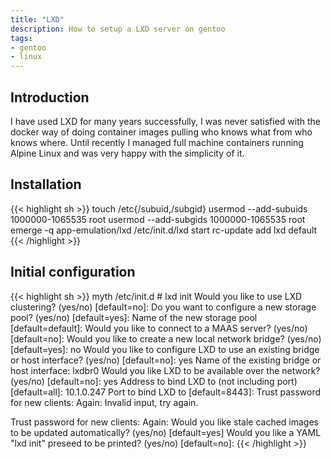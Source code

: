 ```yaml
---
title: "LXD"
description: How to setup a LXD server on gentoo
tags:
- gentoo
- linux
---
```


## Introduction

I have used LXD for many years successfully, I was never satisfied with the docker way of doing container images pulling who knows what from who knows where. Until recently I managed full machine containers running Alpine Linux and was very happy with the simplicity of it.

## Installation

{{< highlight sh >}}
touch /etc{/subuid,/subgid}
usermod --add-subuids 1000000-1065535 root
usermod --add-subgids 1000000-1065535 root
emerge -q app-emulation/lxd
/etc/init.d/lxd start
rc-update add lxd default
{{< /highlight >}}

## Initial configuration

{{< highlight sh >}}
myth /etc/init.d # lxd init
Would you like to use LXD clustering? (yes/no) [default=no]:
Do you want to configure a new storage pool? (yes/no) [default=yes]:
Name of the new storage pool [default=default]:
Would you like to connect to a MAAS server? (yes/no) [default=no]:
Would you like to create a new local network bridge? (yes/no) [default=yes]: no
Would you like to configure LXD to use an existing bridge or host interface? (yes/no) [default=no]: yes
Name of the existing bridge or host interface: lxdbr0
Would you like LXD to be available over the network? (yes/no) [default=no]: yes
Address to bind LXD to (not including port) [default=all]: 10.1.0.247
Port to bind LXD to [default=8443]:
Trust password for new clients:
Again:
Invalid input, try again.

Trust password for new clients:
Again:
Would you like stale cached images to be updated automatically? (yes/no) [default=yes]
Would you like a YAML "lxd init" preseed to be printed? (yes/no) [default=no]:
{{< /highlight >}}
